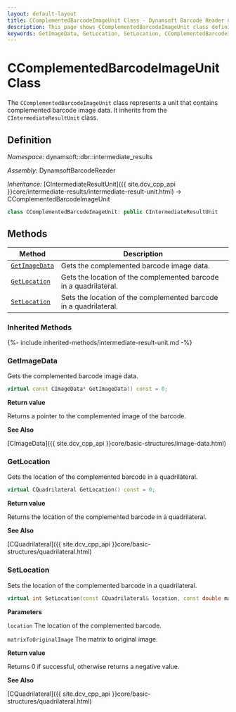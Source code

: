 ```yaml
---
layout: default-layout
title: CComplementedBarcodeImageUnit Class - Dynamsoft Barcode Reader C++ Edition API Reference
description: This page shows CComplementedBarcodeImageUnit class definition of Dynamsoft Barcode Reader SDK C++ Edition.
keywords: GetImageData, GetLocation, SetLocation, CComplementedBarcodeImageUnit, api reference
---
```

# CComplementedBarcodeImageUnit Class
The `CComplementedBarcodeImageUnit` class represents a unit that contains complemented barcode image data. It inherits from the `CIntermediateResultUnit` class.

## Definition

*Namespace:* dynamsoft::dbr::intermediate_results

*Assembly:* DynamsoftBarcodeReader

*Inheritance:* [CIntermediateResultUnit]({{ site.dcv_cpp_api }}core/intermediate-results/intermediate-result-unit.html) -> CComplementedBarcodeImageUnit

```cpp
class CComplementedBarcodeImageUnit: public CIntermediateResultUnit
```

## Methods

| Method                            | Description |
|-----------------------------------|-------------|
| [`GetImageData`](#getimagedata) | Gets the complemented barcode image data.|
| [`GetLocation`](#getlocation) | Gets the location of the complemented barcode in a quadrilateral.|
| [`SetLocation`](#setlocation) | Sets the location of the complemented barcode in a quadrilateral.|

### Inherited Methods

{%- include inherited-methods/intermediate-result-unit.md -%}

### GetImageData

Gets the complemented barcode image data.

```cpp
virtual const CImageData* GetImageData() const = 0;
```

**Return value**

Returns a pointer to the complemented image of the barcode.

**See Also**

[CImageData]({{ site.dcv_cpp_api }}core/basic-structures/image-data.html)

### GetLocation

Gets the location of the complemented barcode in a quadrilateral.

```cpp
virtual CQuadrilateral GetLocation() const = 0;
```

**Return value**

Returns the location of the complemented barcode in a quadrilateral.

**See Also**

[CQuadrilateral]({{ site.dcv_cpp_api }}core/basic-structures/quadrilateral.html)

### SetLocation

Sets the location of the complemented barcode in a quadrilateral.

```cpp
virtual int SetLocation(const CQuadrilateral& location, const double matrixToOriginalImage[9] = IDENTITY_MATRIX) = 0;
```

**Parameters**

`location` The location of the complemented barcode.

`matrixToOriginalImage` The matrix to original image.

**Return value**

Returns 0 if successful, otherwise returns a negative value.

**See Also**

[CQuadrilateral]({{ site.dcv_cpp_api }}core/basic-structures/quadrilateral.html)

